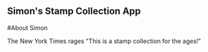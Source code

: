 Simon's Stamp Collection App
---

#About Simon

The New York Times rages "This is a stamp collection for the ages!"